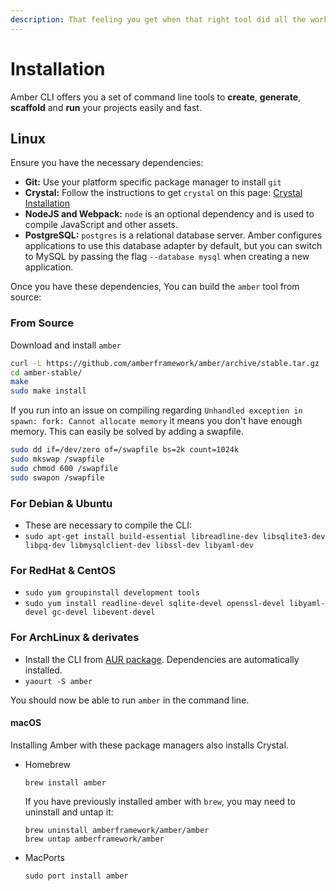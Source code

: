 ```yaml
---
description: That feeling you get when that right tool did all the work
---
```


# Installation

Amber CLI offers you a set of command line tools to **create**, **generate**, **scaffold** and **run** your projects easily and fast.

## Linux

Ensure you have the necessary dependencies:

* **Git:** Use your platform specific package manager to install `git`
* **Crystal:** Follow the instructions to get `crystal` on this page: [Crystal Installation](https://crystal-lang.org/docs/installation/index.html)
* **NodeJS and Webpack:** `node` is an optional dependency and is used to compile JavaScript and other assets.
* **PostgreSQL:** `postgres` is a relational database server. Amber configures applications to use this database adapter by default, but you can switch to MySQL by passing the flag `--database mysql` when creating a new application.

Once you have these dependencies, You can build the `amber` tool from source:

### From Source

Download and install `amber`

```bash
curl -L https://github.com/amberframework/amber/archive/stable.tar.gz | tar xz
cd amber-stable/
make
sudo make install
```

If you run into an issue on compiling regarding `Unhandled exception in spawn: fork: Cannot allocate memory` it means you don't have enough memory. This can easily be solved by adding a swapfile.

```bash
sudo dd if=/dev/zero of=/swapfile bs=2k count=1024k
sudo mkswap /swapfile
sudo chmod 600 /swapfile
sudo swapon /swapfile
```

### For Debian & Ubuntu

* These are necessary to compile the CLI:
* `sudo apt-get install build-essential libreadline-dev libsqlite3-dev libpq-dev libmysqlclient-dev libssl-dev libyaml-dev`

### For RedHat & CentOS

* `sudo yum groupinstall development tools`
* `sudo yum install readline-devel sqlite-devel openssl-devel libyaml-devel gc-devel libevent-devel`

### For ArchLinux & derivates

* Install the CLI from [AUR package](https://aur.archlinux.org/packages/amber/). Dependencies are automatically installed.
* `yaourt -S amber`

You should now be able to run `amber` in the command line.

#### macOS

Installing Amber with these package managers also installs Crystal.

- Homebrew

  ```text
  brew install amber
  ```

  If you have previously installed amber with `brew`, you may need to uninstall and untap it:

  ```text
  brew uninstall amberframework/amber/amber
  brew untap amberframework/amber
  ```

- MacPorts

  ```text
  sudo port install amber
  ```



